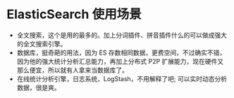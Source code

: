 # ElasticSearch 使用场景
- 全文搜索，这个是用的最多的。加上分词插件、拼音插件什么的可以做成强大的全文搜索引擎。
- 数据库，挺奇葩的用法，因为 ES 存数相同数据，更费空间，不过确实不错，因为他的强大统计分析汇总能力，再加上分布式 P2P 扩展能力，现在硬件又那么便宜，所以就有人拿来当数据库了。
- 在线统计分析引擎，日志系统，LogStash，不用解释了吧; 可以实时动态分析数据，很是爽。